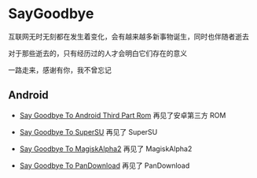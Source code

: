 # SayGoodbye

互联网无时无刻都在发生着变化，会有越来越多新事物诞生，同时也伴随者逝去

对于那些逝去的，只有经历过的人才会明白它们存在的意义

一路走来，感谢有你，我不曾忘记

## Android

* [Say Goodbye To Android Third Part Rom](Android/ROM/README.md)    再见了安卓第三方 ROM
* [Say Goodbye To SuperSU](Android/SuperSU/README.md)    再见了 SuperSU 

* [Say Goodbye To MagiskAlpha2](Android/MagiskAlpha2/README.md) 再见了 MagiskAlpha2

* [Say Goodbye To PanDownload](Network/PanDowload/README.md) 再见了 PanDownload